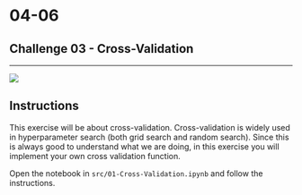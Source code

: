 # 04-06

## Challenge 03 - Cross-Validation

---

![](https://images.unsplash.com/photo-1490530994484-73efcf105faf?ixlib=rb-1.2.1&ixid=eyJhcHBfaWQiOjEyMDd9&auto=format&fit=crop&w=1034&q=80)

## Instructions

This exercise will be about cross-validation. Cross-validation is widely used in hyperparameter search (both grid search and random search). Since this is always good to understand what we are doing, in this exercise you will implement your own cross validation function.

Open the notebook in `src/01-Cross-Validation.ipynb` and follow the instructions.
